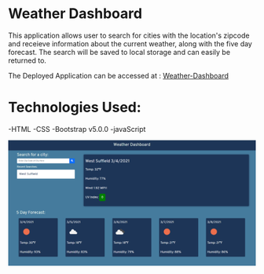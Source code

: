 # Weather Dashboard

This application allows user to search for cities with the location's zipcode and receieve information about the current weather, along with the five day forecast. The search will be saved to local storage and can easily be returned to.

The Deployed Application can be accessed at : [Weather-Dashboard](https://aseppala98.github.io/Weather-Dashboard/)

# Technologies Used:
-HTML
-CSS
-Bootstrap v5.0.0
-javaScript

![Picture of Weather-Dashboard](./Assets/Weather-Dashboard.png)

